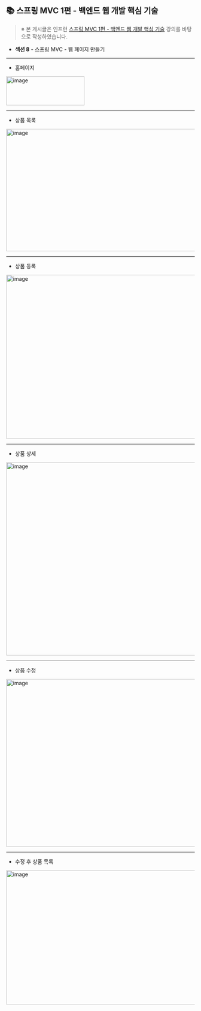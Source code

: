 ## 📚 스프링 MVC 1편 - 백엔드 웹 개발 핵심 기술

> ※ 본 게시글은 인프런 [스프링 MVC 1편 - 백엔드 웹 개발 핵심 기술](https://www.inflearn.com/course/%EC%8A%A4%ED%94%84%EB%A7%81-mvc-1/dashboard) 강의를 바탕으로 작성하였습니다.

- **섹션 8** - 스프링 MVC - 웹 페이지 만들기

---

- 홈페이지
<img width="209" height="77" alt="image" src="https://github.com/user-attachments/assets/d366ea4d-657b-42d6-8a4f-58a9debb1e1a" />

---

- 상품 목록
<img width="581" height="326" alt="image" src="https://github.com/user-attachments/assets/44d55971-1431-4a44-91f4-5c3d2b0b7fc3" />

---

- 상품 등록
<img width="548" height="437" alt="image" src="https://github.com/user-attachments/assets/1ee758fa-b730-47fa-87d0-0160f007fd53" />

---

- 상품 상세
<img width="541" height="515" alt="image" src="https://github.com/user-attachments/assets/60c1f89f-a106-427a-b9e5-042616294a1d" />

---

- 상품 수정
<img width="544" height="447" alt="image" src="https://github.com/user-attachments/assets/b207c4ea-c466-4e06-9681-9dc5435a6b74" />

---

- 수정 후 상품 목록
<img width="575" height="358" alt="image" src="https://github.com/user-attachments/assets/bd0f6c6c-17fc-4022-8dcc-e7e576a0286a" />



